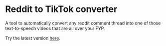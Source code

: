 # Reddit to TikTok converter
A tool to automatically convert any reddit comment thread into one of those text-to-speech videos that are all over your FYP.

Try the latest version [here](https://john-alessi.github.io/reddit-to-video/).
